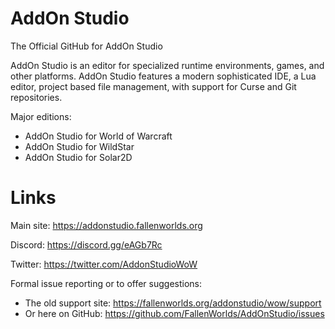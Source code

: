 # AddOn Studio

The Official GitHub for AddOn Studio

AddOn Studio is an editor for specialized runtime environments, games, and other platforms. AddOn Studio features a modern sophisticated IDE, a Lua editor, project based file management, with support for Curse and Git repositories.

Major editions:
* AddOn Studio for World of Warcraft
* AddOn Studio for WildStar
* AddOn Studio for Solar2D

# Links

Main site: https://addonstudio.fallenworlds.org

Discord: https://discord.gg/eAGb7Rc

Twitter: https://twitter.com/AddonStudioWoW

Formal issue reporting or to offer suggestions:
* The old support site: https://fallenworlds.org/addonstudio/wow/support
* Or here on GitHub: https://github.com/FallenWorlds/AddOnStudio/issues
